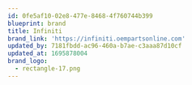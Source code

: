 ```yaml
---
id: 0fe5af10-02e8-477e-8468-4f760744b399
blueprint: brand
title: Infiniti
brand_link: 'https://infiniti.oempartsonline.com'
updated_by: 7181fbdd-ac96-460a-b7ae-c3aaa87d10cf
updated_at: 1695878004
brand_logo:
  - rectangle-17.png
---
```

